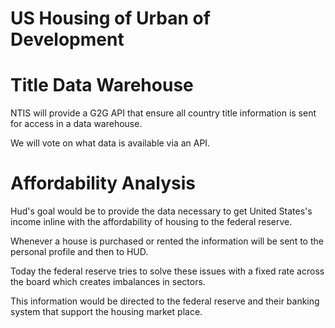 # US Housing of Urban of Development

# Title Data Warehouse

NTIS will provide a G2G API that ensure all country title information is sent for access in a data warehouse.

We will vote on what data is available via an API.

# Affordability Analysis

Hud's goal would be to provide the data necessary to get United States's income inline with the affordability of housing to the federal reserve.

Whenever a house is purchased or rented the information will be sent to the personal profile and then to HUD.

Today the federal reserve tries to solve these issues with a fixed rate across the board which creates imbalances in sectors.

This information would be directed to the federal reserve and their banking system that support the housing market place.
